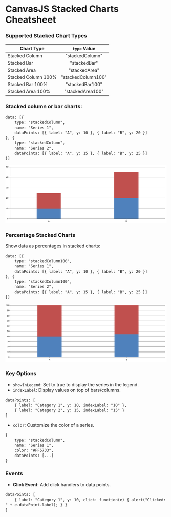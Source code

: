 # CanvasJS Stacked Charts Cheatsheet
### Supported Stacked Chart Types

| Chart Type          | `type` Value       |
| ------------------- |:------------------:|
| Stacked Column      | "stackedColumn"    |
| Stacked Bar         | "stackedBar"       |
| Stacked Area        | "stackedArea"      |
| Stacked Column 100% | "stackedColumn100" |
| Stacked Bar 100%    | "stackedBar100"    |
| Stacked Area 100%   | "stackedArea100"   |

### Stacked column or bar charts:
```
data: [{
    type: "stackedColumn",
    name: "Series 1",
    dataPoints: [{ label: "A", y: 10 }, { label: "B", y: 20 }]
}, {
    type: "stackedColumn",
    name: "Series 2",
    dataPoints: [{ label: "A", y: 15 }, { label: "B", y: 25 }]
}]
```
![stacked-column-chart](images/stacked-column-chart.png)

### Percentage Stacked Charts
Show data as percentages in stacked charts:
```
data: [{
    type: "stackedColumn100",
    name: "Series 1",
    dataPoints: [{ label: "A", y: 10 }, { label: "B", y: 20 }]
}, {
    type: "stackedColumn100",
    name: "Series 2",
    dataPoints: [{ label: "A", y: 15 }, { label: "B", y: 25 }]
}]
```
![stacked-column-100-chart](images/stacked-column-100-chart.png)

### Key Options
- `showInLegend`: Set to true to display the series in the legend.
- `indexLabel`: Display values on top of bars/columns.
```
dataPoints: [
    { label: "Category 1", y: 10, indexLabel: "10" },
    { label: "Category 2", y: 15, indexLabel: "15" }
]
```
- `color`: Customize the color of a series.
```
{
    type: "stackedColumn",
    name: "Series 1",
    color: "#FF5733",
    dataPoints: [...]
}
```

### Events
- **Click Event**: Add click handlers to data points.
```
dataPoints: [
    { label: "Category 1", y: 10, click: function(e) { alert("Clicked: " + e.dataPoint.label); } }
]
```

